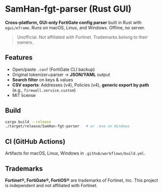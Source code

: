 # SamHan-fgt-parser (Rust GUI)

**Cross‑platform, GUI‑only FortiGate config parser** built in Rust with `egui/eframe`.
Runs on macOS, Linux, and Windows. Offline, no server.

> Unofficial. Not affiliated with Fortinet. Trademarks belong to their owners.

## Features
- Open/paste `.conf` (FortiGate CLI backup)
- Original tokenizer+parser → **JSON/YAML** output
- **Search filter** on keys & values
- **CSV exports**: Addresses (v4), Policies (v4), **generic export by path** (e.g., `firewall.service.custom`)
- MIT license

## Build
```bash
cargo build --release
./target/release/SamHan-fgt-parser   # or .exe on Windows
```

## CI (GitHub Actions)
Artifacts for macOS, Linux, Windows in `.github/workflows/build.yml`.

## Trademarks
**Fortinet®, FortiGate®, FortiOS®** are trademarks of Fortinet, Inc. This project is independent and not affiliated with Fortinet.
